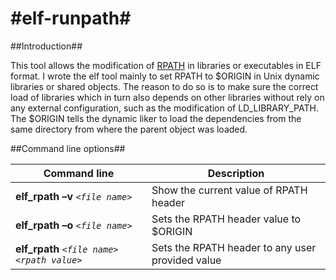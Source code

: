 #elf-runpath#
===========

##Introduction##

This tool allows the modification of [RPATH](http://en.wikipedia.org/wiki/Rpath)  in libraries or executables in ELF format. I wrote the elf tool mainly to set RPATH to $ORIGIN in Unix dynamic libraries or shared objects. The reason to do so is to make sure the correct load of libraries which in turn also depends on other libraries without rely on any external configuration, such as the modification of LD_LIBRARY_PATH. The $ORIGIN tells the dynamic liker to load the dependencies from the same directory from where the parent object was loaded.


##Command line options##


Command line                                            | Description
------------------------------------------------------- | -------------
**elf_rpath –v** *```<file name>```*                    | Show the current value of RPATH header
**elf_rpath –o** *```<file name>```*                    | Sets the  RPATH header value to $ORIGIN
**elf_rpath** *```<file name>```* *```<rpath value>```* | Sets the  RPATH header to any user provided value

